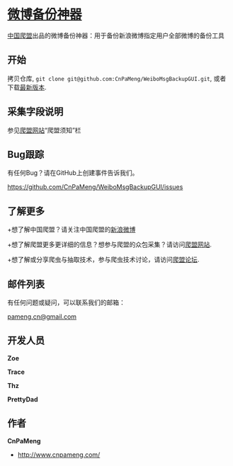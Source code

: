 [微博备份神器](https://github.com/CnPaMeng/WeiboMsgBackupGUI)
=================

[中国爬盟](http://www.cnpameng.com)出品的微博备份神器：用于备份新浪微博指定用户全部微博的备份工具



开始
-----------

拷贝仓库, `git clone git@github.com:CnPaMeng/WeiboMsgBackupGUI.git`, 或者下载[最新版本](https://github.com/CnPaMeng/WeiboMsgBackupGUI/archive/master.zip).


采集字段说明
-----------

参见[爬盟网站](http://www.cnpameng.com/)“爬盟须知”栏


Bug跟踪
-----------

有任何Bug？请在GitHub上创建事件告诉我们。

https://github.com/CnPaMeng/WeiboMsgBackupGUI/issues



了解更多
------------

+想了解中国爬盟？请关注中国爬盟的[新浪微博](http://weibo.com/cnpameng)

+想了解爬盟更多更详细的信息？想参与爬盟的众包采集？请访问[爬盟网站](http://www.cnpameng.com).

+想了解或分享爬虫与抽取技术，参与爬虫技术讨论，请访问[爬盟论坛](http://bbs.cnpameng.com).



邮件列表
------------

有任何问题或疑问，可以联系我们的邮箱：

pameng.cn@gmail.com



开发人员
----------

**Zoe**

**Trace**

**Thz**

**PrettyDad**



作者
-------

**CnPaMeng**

+ http://www.cnpameng.com/

